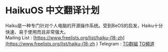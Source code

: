 # HaikuOS 中文翻译计划  

Haiku是一种专门针对个人电脑的开源操作系统。受到BeOS的启发，Haiku十分快速、易于使用而且非常强大。  
Mailing List : [https://www.freelists.org/list/haiku-i18-zh](https://www.freelists.org/list/haiku-i18-zh
)
Telegram : [TG群組](https://t.me/joinchat/U8wFEvVAl0IwN2I1) [TG頻道](https://t.me/haikuchinesechannel)  
